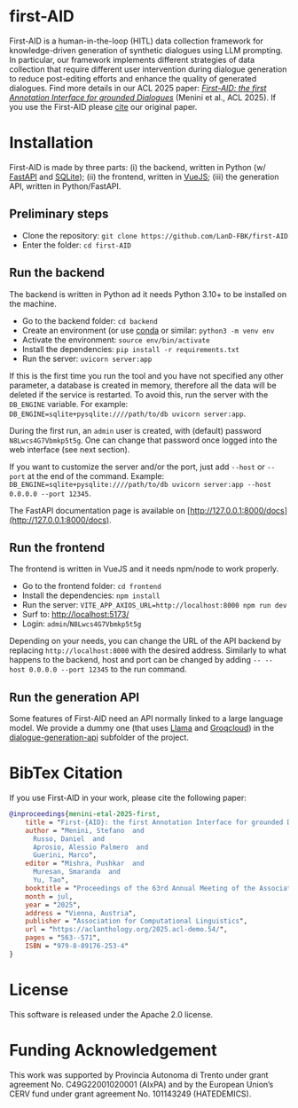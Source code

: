 # first-AID

First-AID is a human-in-the-loop (HITL) data collection framework for knowledge-driven generation of synthetic dialogues using LLM prompting. In particular, our framework implements different strategies of data collection that require different user intervention during dialogue generation to reduce post-editing efforts and enhance the quality of generated dialogues. Find more details in our ACL 2025 paper: <a href="https://aclanthology.org/2025.acl-demo.54/"><em>First-AID: the first Annotation Interface for grounded Dialogues</em></a> (Menini et al., ACL 2025). If you use the First-AID please <a href="https://github.com/LanD-FBK/first-AID/tree/main#bibtex-citation">cite</a> our original paper.

# Installation

First-AID is made by three parts: (i) the backend, written in Python (w/ [FastAPI](https://fastapi.tiangolo.com/) and [SQLite](https://www.sqlite.org/)); (ii) the frontend, written in [VueJS](https://vuejs.org/); (iii) the generation API, written in Python/FastAPI.

## Preliminary steps

* Clone the repository: `git clone https://github.com/LanD-FBK/first-AID`
* Enter the folder: `cd first-AID`

## Run the backend

The backend is written in Python ad it needs Python 3.10+ to be installed on the machine.

* Go to the backend folder: `cd backend`
* Create an environment (or use [conda](https://anaconda.org/anaconda/conda) or similar: `python3 -m venv env`
* Activate the environment: `source env/bin/activate`
* Install the dependencies: `pip install -r requirements.txt`
* Run the server: `uvicorn server:app`

If this is the first time you run the tool and you have not specified any other parameter, a database is created in memory, therefore all the data will be deleted if the service is restarted. To avoid this, run the server with the `DB_ENGINE` variable. For example: `DB_ENGINE=sqlite+pysqlite:////path/to/db uvicorn server:app`.

During the first run, an `admin` user is created, with (default) password `N8Lwcs4G7Vbmkp5t5g`. One can change that password once logged into the web interface (see next section).

If you want to customize the server and/or the port, just add `--host` or `--port` at the end of the command. Example: `DB_ENGINE=sqlite+pysqlite:////path/to/db uvicorn server:app --host 0.0.0.0 --port 12345`.

The FastAPI documentation page is available on [http://127.0.0.1:8000/docs](http://127.0.0.1:8000/docs).

## Run the frontend

The frontend is written in VueJS and it needs npm/node to work properly.

* Go to the frontend folder: `cd frontend`
* Install the dependencies: `npm install`
* Run the server: `VITE_APP_AXIOS_URL=http://localhost:8000 npm run dev`
* Surf to: [http://localhost:5173/](http://localhost:5173/)
* Login: `admin`/`N8Lwcs4G7Vbmkp5t5g`

Depending on your needs, you can change the URL of the API backend by replacing `http://localhost:8000` with the desired address. Similarly to what happens to the backend, host and port can be changed by adding `-- --host 0.0.0.0 --port 12345` to the run command.

## Run the generation API

Some features of First-AID need an API normally linked to a large language model. We provide a dummy one (that uses [Llama](https://www.llama.com/) and [Groqcloud](https://console.groq.com/home)) in the [dialogue-generation-api](dialogue-generation-api) subfolder of the project.

# BibTex Citation

If you use First-AID in your work, please cite the following paper:

```bibtex
@inproceedings{menini-etal-2025-first,
    title = "First-{AID}: the first Annotation Interface for grounded Dialogues",
    author = "Menini, Stefano  and
      Russo, Daniel  and
      Aprosio, Alessio Palmero  and
      Guerini, Marco",
    editor = "Mishra, Pushkar  and
      Muresan, Smaranda  and
      Yu, Tao",
    booktitle = "Proceedings of the 63rd Annual Meeting of the Association for Computational Linguistics (Volume 3: System Demonstrations)",
    month = jul,
    year = "2025",
    address = "Vienna, Austria",
    publisher = "Association for Computational Linguistics",
    url = "https://aclanthology.org/2025.acl-demo.54/",
    pages = "563--571",
    ISBN = "979-8-89176-253-4"
}
```

# License

This software is released under the Apache 2.0 license.

# Funding Acknowledgement

This work was supported by Provincia Autonoma di Trento under grant agreement No. C49G22001020001 (AIxPA) and by the European Union’s CERV fund under grant agreement No. 101143249 (HATEDEMICS).

